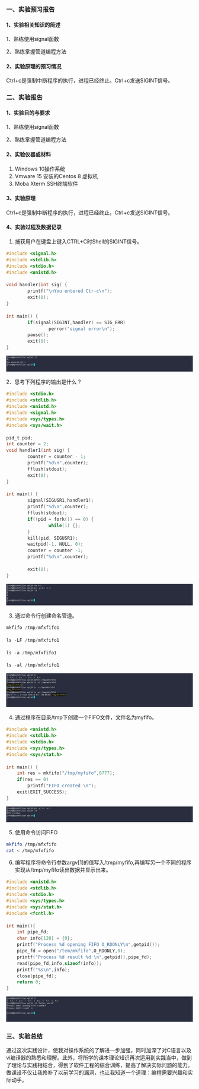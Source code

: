 ### 一、实验预习报告

#### 1、实验相关知识的简述

1、熟练使用signal函数

2、熟练掌握管道编程方法

#### 2、实验原理的预习情况

Ctrl+c是强制中断程序的执行，进程已经终止。Ctrl+c发送SIGINT信号。

### 二、实验报告

#### 1、实验目的与要求

1、熟练使用signal函数

2、熟练掌握管道编程方法

#### 2、实验仪器或材料

1. Windows 10操作系统
2. Vmware 15 安装的Centos 8 虚拟机
3. Moba Xterm SSH终端软件

#### 3、实验原理

Ctrl+c是强制中断程序的执行，进程已经终止。Ctrl+c发送SIGINT信号。

#### 4、实验过程及数据记录

1. 捕获用户在键盘上键入CTRL+C时Shell的SIGINT信号。

```c
#include <signal.h>
#include <stdlib.h>
#include <stdio.h>
#include <unistd.h>

void handler(int sig) {
        printf("\nYou entered Ctr-c\n");
        exit(0);
}

int main() {
        if(signal(SIGINT,handler) == SIG_ERR)
                perror("signal error\n");
        pause();
        exit(0);
}
```

![image-20200610210033150](%E5%AE%9E%E9%AA%8C%E5%9B%9B.assets/image-20200610210033150.png)



2．思考下列程序的输出是什么？

```c
#include <stdio.h>
#include <stdlib.h>
#include <unistd.h>
#include <signal.h>
#include <sys/types.h>
#include <sys/wait.h>

pid_t pid;
int counter = 2;
void handler1(int sig) {
        counter = counter - 1;
        printf("%d\n",counter);
        fflush(stdout);
        exit(0);
}

int main() {
        signal(SIGUSR1,handler1);
        printf("%d\n",counter);
        fflush(stdout);
        if((pid = fork()) == 0) {
                while(1) {};
        }
        kill(pid, SIGUSR1);
        waitpid(-1, NULL, 0);
        counter = counter -1;
        printf("%d\n",counter);

        exit(0);
}
```



![image-20200610205732789](%E5%AE%9E%E9%AA%8C%E5%9B%9B.assets/image-20200610205732789.png)



3. 通过命令行创建命名管道。

```c
mkfifo /tmp/mfxfifo1
    
ls -LF /tmp/mfxfifo1
    
ls -a /tmp/mfxfifo1
    
ls -al /tmp/mfxfifo1
```



![image-20200610210615968](%E5%AE%9E%E9%AA%8C%E5%9B%9B.assets/image-20200610210615968.png)



4. 通过程序在目录/tmp下创建一个FIFO文件，文件名为myfifo。

```c
#include <unistd.h>
#include <stdlib.h>
#include <stdio.h>
#include <sys/types.h>
#include <sys/stat.h>

int main() {
	int res = mkfifo("/tmp/myfifo",0777);
	if(res == 0)
		printf("FIFO created \n");
	exit(EXIT_SUCCESS);
}
```

![image-20200610211656461](%E5%AE%9E%E9%AA%8C%E5%9B%9B.assets/image-20200610211656461.png)



5. 使用命令访问FIFO

```bash
mkfifo /tmp/mfxfifo
cat < /tmp/mfxfifo
```



6. 编写程序将命令行参数argv[1]的值写入/tmp/myfifo,再编写另一个不同的程序实现从/tmp/myfifo读出数据并显示出来。

```c
#include <unistd.h>
#include <stdlib.h>
#include <stdio.h>
#include <sys/types.h>
#include <sys/stat.h>
#include <fcntl.h>

int main(){
	int pipe_fd;
	char info[128] = {0};
	printf("Process %d opening FIFO O_RDONLY\n",getpid());
	pipe_fd = open("/tem/mkfifo",O_RDONLY,0);
	printf("Process %d result %d \n",getpid(),pipe_fd);
	read(pipe_fd,info,sizeof(info));
	printf("%s\n",info);
	close(pipe_fd);
	return 0;
}
```



![image-20200610212917856](%E5%AE%9E%E9%AA%8C%E5%9B%9B.assets/image-20200610212917856.png)



### 三、实验总结

通过这次实践设计，使我对操作系统的了解进一步加强，同时加深了对C语言以及vi编译器的熟悉和理解。此外，将所学的课本理论知识再次运用到实践当中，做到了理论与实践相结合，得到了软件工程的综合训练，提高了解决实际问题的能力。做课设不仅让我修补了以前学习的漏洞，也让我知道一个道理：编程需要兴趣和实际动手。
